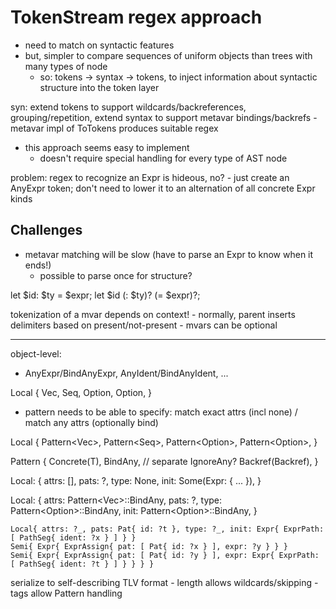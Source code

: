 # TokenStream regex approach

- need to match on syntactic features
- but, simpler to compare sequences of uniform objects than trees with many
  types of node
    - so: tokens -> syntax -> tokens, to inject information about syntactic
      structure into the token layer

syn:
    extend tokens to support wildcards/backreferences, grouping/repetition, 
    extend syntax to support metavar bindings/backrefs
        - metavar impl of ToTokens produces suitable regex

- this approach seems easy to implement
    - doesn't require special handling for every type of AST node

problem: regex to recognize an Expr is hideous, no?
    - just create an AnyExpr token; don't need to lower it to an alternation of
      all concrete Expr kinds

## Challenges

- metavar matching will be slow (have to parse an Expr to know when it ends!)
    - possible to parse once for structure?

let $id: $ty = $expr;
let $id (: $ty)? (= $expr)?;

tokenization of a mvar depends on context!
    - normally, parent inserts delimiters based on present/not-present
    - mvars can be optional

------------------------------------------------

object-level:

- AnyExpr/BindAnyExpr, AnyIdent/BindAnyIdent, ...

Local {
    Vec<attrs>,
    Seq<Pat>,
    Option<Type>,
    Option<Expr>,
}
- pattern needs to be able to specify:
    match exact attrs (incl none) / match any attrs (optionally bind)

Local {
    Pattern<Vec<attrs>>,
    Pattern<Seq<Pat>>,
    Pattern<Option<Type>>,
    Pattern<Option<Expr>>,
}

Pattern<T> {
    Concrete(T),
    BindAny, // separate IgnoreAny?
    Backref(Backref<T>),
}

Local: {
    attrs: [],
    pats: ?,
    type: None,
    init: Some(Expr: { ... }),
}

Local: {
    attrs: Pattern<Vec<Attr>>::BindAny,
    pats: ?,
    type: Pattern<Option<Type>>::BindAny,
    init: Pattern<Option<Expr>>::BindAny,
}

```
Local{ attrs: ?_, pats: Pat{ id: ?t }, type: ?_, init: Expr{ ExprPath: [ PathSeg{ ident: ?x } ] } }
Semi{ Expr{ ExprAssign{ pat: [ Pat{ id: ?x } ], expr: ?y } } }
Semi{ Expr{ ExprAssign{ pat: [ Pat{ id: ?y } ], expr: Expr{ ExprPath: [ PathSeg{ ident: ?t } ] } } } }
```

serialize to self-describing TLV format
    - length allows wildcards/skipping
    - tags allow Pattern handling

